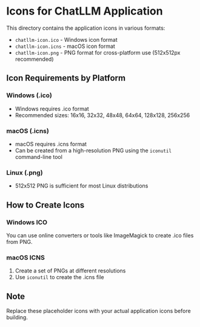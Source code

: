 # Icons for ChatLLM Application

This directory contains the application icons in various formats:

- `chatllm-icon.ico` - Windows icon format
- `chatllm-icon.icns` - macOS icon format
- `chatllm-icon.png` - PNG format for cross-platform use (512x512px recommended)

## Icon Requirements by Platform

### Windows (.ico)

- Windows requires .ico format
- Recommended sizes: 16x16, 32x32, 48x48, 64x64, 128x128, 256x256

### macOS (.icns)

- macOS requires .icns format
- Can be created from a high-resolution PNG using the `iconutil` command-line tool

### Linux (.png)

- 512x512 PNG is sufficient for most Linux distributions

## How to Create Icons

### Windows ICO

You can use online converters or tools like ImageMagick to create .ico files from PNG.

### macOS ICNS

1. Create a set of PNGs at different resolutions
2. Use `iconutil` to create the .icns file

## Note

Replace these placeholder icons with your actual application icons before building.
